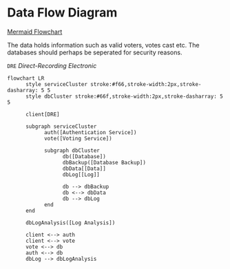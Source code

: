 # Data Flow Diagram

<!--
flowchart LR, TB, RL, BT to change the flow direction.
-->

[Mermaid Flowchart](https://mermaid.js.org/syntax/flowchart.html)

The data holds information such as valid voters, votes cast etc. The databases should perhaps be seperated for security reasons.

`DRE` _Direct-Recording Electronic_

```mermaid
flowchart LR
      style serviceCluster stroke:#f66,stroke-width:2px,stroke-dasharray: 5 5
      style dbCluster stroke:#66f,stroke-width:2px,stroke-dasharray: 5 5

      client[DRE]

      subgraph serviceCluster
            auth([Authentication Service])
            vote([Voting Service])

            subgraph dbCluster
                  db([Database])
                  dbBackup([Database Backup])
                  dbData[[Data]]
                  dbLog[[Log]]

                  db --> dbBackup
                  db <--> dbData
                  db --> dbLog
            end
      end

      dbLogAnalysis([Log Analysis])

      client <--> auth
      client <--> vote
      vote <--> db
      auth <--> db
      dbLog --> dbLogAnalysis
```
